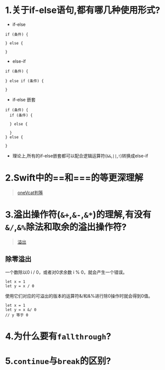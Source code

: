 # 1.关于if-else语句,都有哪几种使用形式?
* if-else

```
if (条件) {

} else {

}
```
* else-if

```
if (条件) {

} else if (条件) {

}
```
* if-else 嵌套

```
if (条件) {
  if (条件) {

  } else {

  }
} else {

}
```
* 理论上,所有的if-else嵌套都可以配合逻辑运算符(`&&`,`||`,`!`)转换成else-if

# 2.Swift中的==和===的等更深理解
> [oneVcat判等](http://swifter.tips/equal/)

# 3.溢出操作符(`&+`,`&-`,`&*`)的理解,有没有`&/`,`&%`除法和取余的溢出操作符?
> [溢出](http://swifter.tips/overflow/)
## 除零溢出

一个数除以0 i / 0，或者对0求余数 i % 0，就会产生一个错误。
```
let x = 1
let y = x / 0
```
使用它们对应的可溢出的版本的运算符&/和&%进行除0操作时就会得到0值。
```
let x = 1
let y = x &/ 0
// y 等于 0
```
# 4.为什么要有`fallthrough`?
# 5.`continue`与`break`的区别?
